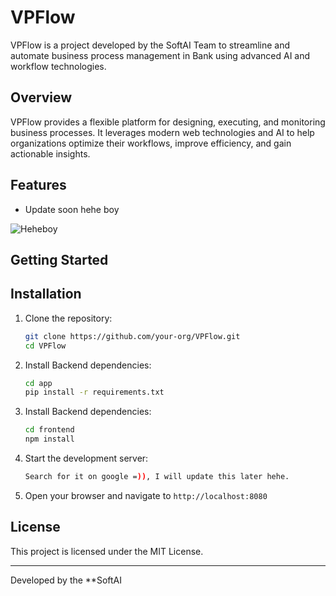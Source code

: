 # VPFlow

VPFlow is a project developed by the SoftAI Team to streamline and automate business process management in Bank using advanced AI and workflow technologies.

## Overview

VPFlow provides a flexible platform for designing, executing, and monitoring business processes. It leverages modern web technologies and AI to help organizations optimize their workflows, improve efficiency, and gain actionable insights.

## Features

- Update soon hehe boy

![Heheboy](https://photo2.tinhte.vn/data/attachment-files/2021/03/5385458_cover_heheboi.jpg)

## Getting Started

## Installation

1. Clone the repository:
    ```bash
    git clone https://github.com/your-org/VPFlow.git
    cd VPFlow
    ```

2. Install Backend dependencies:
    ```bash
    cd app
    pip install -r requirements.txt
    ```

3. Install Backend dependencies:
    ```bash
    cd frontend
    npm install
    ```

4. Start the development server:
    ```bash
    Search for it on google =)), I will update this later hehe.
    ```

4. Open your browser and navigate to `http://localhost:8080`

## License

This project is licensed under the MIT License.

---

Developed by the **SoftAI